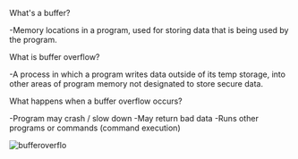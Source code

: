 What's a buffer?

-Memory locations in a program, used for storing data that is being used by the program. 

What is buffer overflow?

-A process in which a program writes data outside of its temp storage, into other areas of 
program memory not designated to store secure data.

What happens when a buffer overflow occurs?

-Program may crash / slow down
-May return bad data
-Runs other programs or commands (command execution)

![bufferoverflo](https://www.hackingtutorials.org/wp-content/uploads/2016/12/buffer-overflow-example.jpg)
